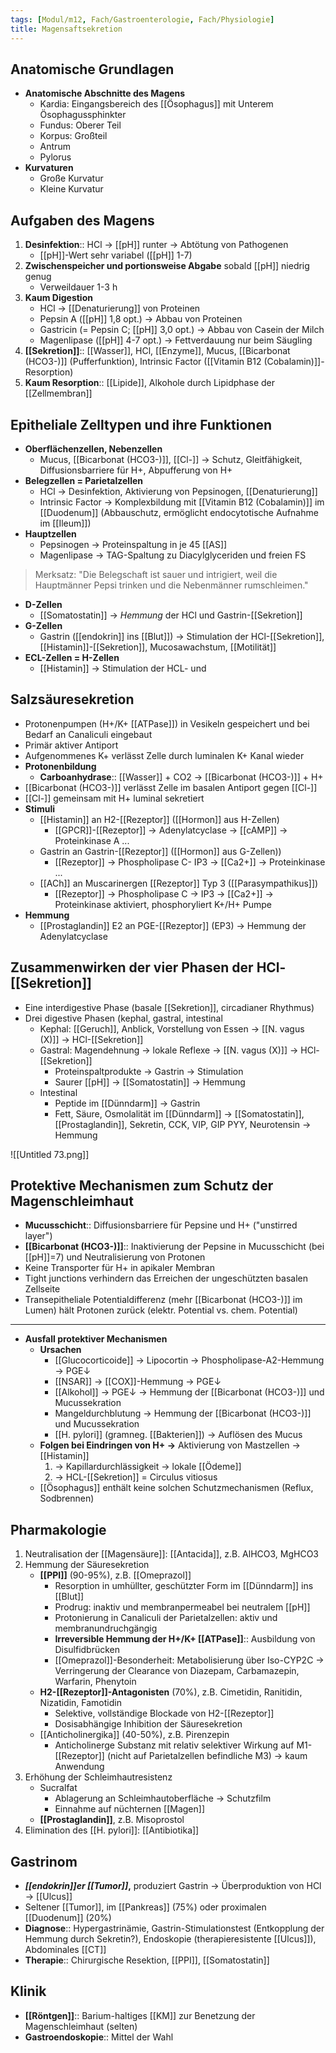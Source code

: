 ```yaml
---
tags: [Modul/m12, Fach/Gastroenterologie, Fach/Physiologie]
title: Magensaftsekretion
---
```

## Anatomische Grundlagen

- **Anatomische Abschnitte des Magens**
    - Kardia: Eingangsbereich des [[Ösophagus]] mit Unterem Ösophagussphinkter
    - Fundus: Oberer Teil
    - Korpus: Großteil
    - Antrum
    - Pylorus
- **Kurvaturen**
    - Große Kurvatur
    - Kleine Kurvatur

## Aufgaben des Magens

1. **Desinfektion**:: HCl → [[pH]] runter → Abtötung von Pathogenen
    - [[pH]]-Wert sehr variabel ([[pH]] 1-7)
2. **Zwischenspeicher und portionsweise Abgabe** sobald [[pH]] niedrig genug
    - Verweildauer 1-3 h
3. **Kaum Digestion**
    - HCl → [[Denaturierung]] von Proteinen
    - Pepsin A ([[pH]] 1,8 opt.) → Abbau von Proteinen
    - Gastricin (= Pepsin C; [[pH]] 3,0 opt.) → Abbau von Casein der Milch
    - Magenlipase ([[pH]] 4-7 opt.) → Fettverdauung nur beim Säugling
4. **[[Sekretion]]**:: [[Wasser]], HCl, [[Enzyme]], Mucus, [[Bicarbonat (HCO3-)]] (Pufferfunktion), Intrinsic Factor ([[Vitamin B12 (Cobalamin)]]-Resorption)
5. **Kaum Resorption**:: [[Lipide]], Alkohole durch Lipidphase der [[Zellmembran]]

## Epitheliale Zelltypen und ihre Funktionen

- **Oberflächenzellen, Nebenzellen**
    - Mucus, [[Bicarbonat (HCO3-)]], [[Cl-]] → Schutz, Gleitfähigkeit, Diffusionsbarriere für H+, Abpufferung von H+
- **Belegzellen = Parietalzellen**
    - HCl → Desinfektion, Aktivierung von Pepsinogen, [[Denaturierung]]
    - Intrinsic Factor → Komplexbildung mit [[Vitamin B12 (Cobalamin)]] im [[Duodenum]] (Abbauschutz, ermöglicht endocytotische Aufnahme im [[Ileum]])
- **Hauptzellen**
    - Pepsinogen → Proteinspaltung in je 45 [[AS]]
    - Magenlipase → TAG-Spaltung zu Diacylglyceriden und freien FS

> Merksatz: "Die Belegschaft ist sauer und intrigiert, weil die Hauptmänner Pepsi trinken und die Nebenmänner rumschleimen."

- **D-Zellen**
    - [[Somatostatin]] → *Hemmung* der HCl und Gastrin-[[Sekretion]]
- **G-Zellen**
    - Gastrin ([[endokrin]] ins [[Blut]]) → Stimulation der HCl-[[Sekretion]], [[Histamin]]-[[Sekretion]], Mucosawachstum, [[Motilität]]
- **ECL-Zellen = H-Zellen**
    - [[Histamin]] → Stimulation der HCL- und

## Salzsäuresekretion

- Protonenpumpen (H+/K+ [[ATPase]]) in Vesikeln gespeichert und bei Bedarf an Canaliculi eingebaut
- Primär aktiver Antiport
- Aufgenommenes K+ verlässt Zelle durch luminalen K+ Kanal wieder
- **Protonenbildung**
    - **Carboanhydrase**:: [[Wasser]] + CO2 → [[Bicarbonat (HCO3-)]] + H+
- [[Bicarbonat (HCO3-)]] verlässt Zelle im basalen Antiport gegen [[Cl-]]
- [[Cl-]] gemeinsam mit H+ luminal sekretiert
- **Stimuli**
    - [[Histamin]] an H2-[[Rezeptor]] ([[Hormon]] aus H-Zellen)
        - [[GPCR]]-[[Rezeptor]] → Adenylatcyclase → [[cAMP]] → Proteinkinase A ...
    - Gastrin an Gastrin-[[Rezeptor]] ([[Hormon]] aus G-Zellen))
        - [[Rezeptor]] → Phospholipase C- IP3 → [[Ca2+]] → Proteinkinase ...
    - [[ACh]] an Muscarinergen [[Rezeptor]] Typ 3 ([[Parasympathikus]])
        - [[Rezeptor]] → Phospholipase C → IP3 → [[Ca2+]] → Proteinkinase aktiviert, phosphoryliert K+/H+ Pumpe
- **Hemmung**
    - [[Prostaglandin]] E2 an PGE-[[Rezeptor]] (EP3) → Hemmung der Adenylatcyclase

## Zusammenwirken der v**ier Phasen der HCl-[[Sekretion]]**

- Eine interdigestive Phase (basale [[Sekretion]], circadianer Rhythmus)
- Drei digestive Phasen (kephal, gastral, intestinal
    - Kephal: [[Geruch]], Anblick, Vorstellung von Essen → [[N. vagus (X)]] → HCl-[[Sekretion]]
    - Gastral: Magendehnung → lokale Reflexe → [[N. vagus (X)]] → HCl-[[Sekretion]]
        - Proteinspaltprodukte → Gastrin → Stimulation
        - Saurer [[pH]] → [[Somatostatin]] → Hemmung
    - Intestinal
        - Peptide im [[Dünndarm]] → Gastrin
        - Fett, Säure, Osmolalität im [[Dünndarm]] → [[Somatostatin]], [[Prostaglandin]], Sekretin, CCK, VIP, GIP PYY, Neurotensin → Hemmung

![[Untitled 73.png]]

## Protektive Mechanismen zum Schutz der Magenschleimhaut

- **Mucusschicht**:: Diffusionsbarriere für Pepsine und H+ ("unstirred layer")
- **[[Bicarbonat (HCO3-)]]**:: Inaktivierung der Pepsine in Mucusschicht (bei [[pH]]=7) und Neutralisierung von Protonen
- Keine Transporter für H+ in apikaler Membran
- Tight junctions verhindern das Erreichen der ungeschützten basalen Zellseite
- Transepitheliale Potentialdifferenz (mehr [[Bicarbonat (HCO3-)]] im Lumen) hält Protonen zurück (elektr. Potential vs. chem. Potential)


---

- **Ausfall protektiver Mechanismen**
    - **Ursachen**
        - [[Glucocorticoide]] → Lipocortin → Phospholipase-A2-Hemmung → PGE↓
        - [[NSAR]] → [[COX]]-Hemmung → PGE↓
        - [[Alkohol]] → PGE↓ → Hemmung der [[Bicarbonat (HCO3-)]] und Mucussekration
        - Mangeldurchblutung → Hemmung der [[Bicarbonat (HCO3-)]] und Mucussekration
        - [[H. pylori]] (gramneg. [[Bakterien]]) → Auflösen des Mucus
    - **Folgen bei Eindringen von H+ →** Aktivierung von Mastzellen → [[Histamin]]
        1. → Kapillardurchlässigkeit → lokale [[Ödeme]]
        2. → HCL-[[Sekretion]] = Circulus vitiosus
    - [[Ösophagus]] enthält keine solchen Schutzmechanismen (Reflux, Sodbrennen)

## Pharmakologie

1. Neutralisation der [[Magensäure]]: [[Antacida]], z.B. AlHCO3, MgHCO3
2. Hemmung der Säuresekretion
    - **[[PPI]]** (90-95%), z.B. [[Omeprazol]]
        - Resorption in umhüllter, geschützter Form im [[Dünndarm]] ins [[Blut]]
        - Prodrug: inaktiv und membranpermeabel bei neutralem [[pH]]
        - Protonierung in Canaliculi der Parietalzellen: aktiv und membranundruchgängig
        - **Irreversible Hemmung der H+/K+ [[ATPase]]**:: Ausbildung von Disulfidbrücken
        - [[Omeprazol]]-Besonderheit: Metabolisierung über Iso-CYP2C → Verringerung der Clearance von Diazepam, Carbamazepin, Warfarin, Phenytoin
    - **H2-[[Rezeptor]]-Antagonisten** (70%), z.B. Cimetidin, Ranitidin, Nizatidin, Famotidin
        - Selektive, vollständige Blockade von H2-[[Rezeptor]]
        - Dosisabhängige Inhibition der Säuresekretion
    - [[Anticholinergika]] (40-50%), z.B. Pirenzepin
        - Anticholinerge Substanz mit relativ selektiver Wirkung auf M1-[[Rezeptor]] (nicht auf Parietalzellen befindliche M3) → kaum Anwendung
3. Erhöhung der Schleimhautresistenz
    - Sucralfat
        - Ablagerung an Schleimhautoberfläche → Schutzfilm
        - Einnahme auf nüchternen [[Magen]]
    - **[[Prostaglandin]]**, z.B. Misoprostol
4. Elimination des [[H. pylori]]: [[Antibiotika]]

## Gastrinom

- ***[[endokrin]]er [[Tumor]]*,** produziert Gastrin → Überproduktion von HCl → [[Ulcus]]
- Seltener [[Tumor]], im [[Pankreas]] (75%) oder proximalen [[Duodenum]] (20%)
- **Diagnose**:: Hypergastrinämie, Gastrin-Stimulationstest (Entkopplung der Hemmung durch Sekretin?), Endoskopie (therapieresistente [[Ulcus]]), Abdominales [[CT]]
- **Therapie**:: Chirurgische Resektion, [[PPI]], [[Somatostatin]]

## Klinik

- **[[Röntgen]]**:: Barium-haltiges [[KM]] zur Benetzung der Magenschleimhaut (selten)
- **Gastroendoskopie**:: Mittel der Wahl
